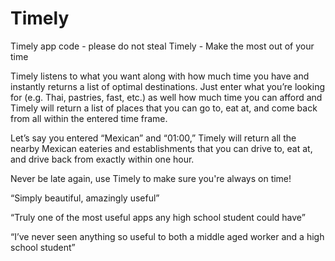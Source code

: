 # Timely
Timely app code - please do not steal
Timely - Make the most out of your time

Timely listens to what you want along with how much time you have and instantly returns a list of optimal destinations.
Just enter what you’re looking for (e.g. Thai, pastries, fast, etc.) as well how much time you can afford and Timely will return a list of places that you can go to, eat at, and come back from all within the entered time frame. 

Let’s say you entered “Mexican” and “01:00,” Timely will return all the nearby Mexican eateries and establishments that you can drive to, eat at, and drive back from exactly within one hour. 

Never be late again, use Timely to make sure you're always on time!

“Simply beautiful, amazingly useful”

“Truly one of the most useful apps any high school student could have” 

“I’ve never seen anything so useful to both a middle aged worker and a high school student”
